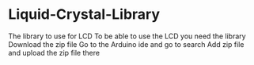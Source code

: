 # Liquid-Crystal-Library
The library to use for LCD
To be able to use the LCD you need the library
Download the zip file
Go to the Arduino ide and go to search
Add zip file and upload the zip file there 

